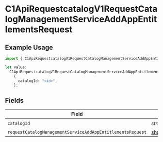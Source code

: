 # C1ApiRequestcatalogV1RequestCatalogManagementServiceAddAppEntitlementsRequest

## Example Usage

```typescript
import { C1ApiRequestcatalogV1RequestCatalogManagementServiceAddAppEntitlementsRequest } from "conductorone-sdk-typescript/sdk/models/operations";

let value:
  C1ApiRequestcatalogV1RequestCatalogManagementServiceAddAppEntitlementsRequest =
    {
      catalogId: "<id>",
    };
```

## Fields

| Field                                                                                                                                                     | Type                                                                                                                                                      | Required                                                                                                                                                  | Description                                                                                                                                               |
| --------------------------------------------------------------------------------------------------------------------------------------------------------- | --------------------------------------------------------------------------------------------------------------------------------------------------------- | --------------------------------------------------------------------------------------------------------------------------------------------------------- | --------------------------------------------------------------------------------------------------------------------------------------------------------- |
| `catalogId`                                                                                                                                               | *string*                                                                                                                                                  | :heavy_check_mark:                                                                                                                                        | N/A                                                                                                                                                       |
| `requestCatalogManagementServiceAddAppEntitlementsRequest`                                                                                                | [shared.RequestCatalogManagementServiceAddAppEntitlementsRequest](../../../sdk/models/shared/requestcatalogmanagementserviceaddappentitlementsrequest.md) | :heavy_minus_sign:                                                                                                                                        | N/A                                                                                                                                                       |